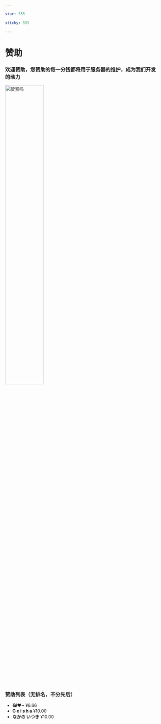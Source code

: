 ```yaml
---

star: 555

sticky: 555

---
```


# 赞助

### 欢迎赞助，您赞助的每一分钱都将用于服务器的维护，成为我们开发的动力

<img src="wx.jpeg" height="50%" width="50%" alt="赞赏吗" />


### 赞助列表（无排名，不分先后）

- **ด้้้ด้❤~** ¥6.66
- **G e i s h a** ¥10.00
- **なかの いつき** ¥10.00